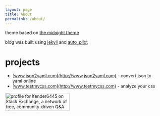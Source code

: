 ```yaml
---
layout: page
title: About
permalink: /about/
---
```


theme based on [the midnight theme](https://github.com/mattgraham/midnight)

blog was built using [jekyll](http://jekyllrb.com/) and [auto_pilot](https://github.com/lfender6445/auto_pilot)

# projects

- [www.json2yaml.com](http://www.json2yaml.com) - convert json to yaml online
- [www.testmycss.com](http://www.testmycss.com) - analyze your css

<a href="http://stackexchange.com/users/1529114">
<img src="http://stackexchange.com/users/flair/1529114.png?theme=dark" width="208" height="58" alt="profile for lfender6445 on Stack Exchange, a network of free, community-driven Q&amp;A sites" title="profile for lfender6445 on Stack Exchange, a network of free, community-driven Q&amp;A sites">
</a>
